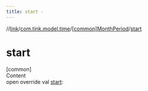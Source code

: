 ```yaml
---
title: start -
---
```

//[link](../../index.md)/[com.tink.model.time](../index.md)/[[common]MonthPeriod](index.md)/[start](start.md)



# start  
[common]  
Content  
open override val [start](start.md): <ERROR CLASS>  




